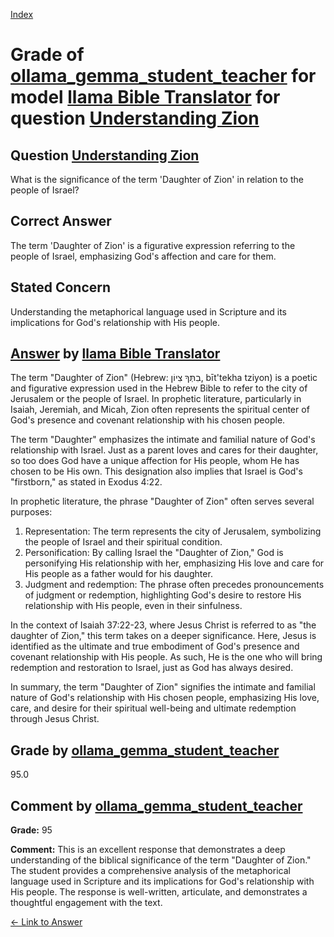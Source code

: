
[Index](../../../../index.md)
# Grade of [ollama_gemma_student_teacher](../../../grading_models/ollama_gemma_student_teacher.md) for model [llama Bible Translator](../../../answering_models/llama_Bible_Translator.md) for question [Understanding Zion](../../../questions/Understanding_Zion.md)

## Question [Understanding Zion](../../../questions/Understanding_Zion.md)
What is the significance of the term 'Daughter of Zion' in relation to the people of Israel?

## Correct Answer
The term 'Daughter of Zion' is a figurative expression referring to the people of Israel, emphasizing God's affection and care for them.

## Stated Concern
Understanding the metaphorical language used in Scripture and its implications for God's relationship with His people.

## [Answer](../Understanding_Zion.md) by [llama Bible Translator](../../../answering_models/llama_Bible_Translator.md)
The term "Daughter of Zion" (Hebrew: בִתְּךָ צִיוֹן, bīt'tekha tziyon) is a poetic and figurative expression used in the Hebrew Bible to refer to the city of Jerusalem or the people of Israel. In prophetic literature, particularly in Isaiah, Jeremiah, and Micah, Zion often represents the spiritual center of God's presence and covenant relationship with his chosen people.

The term "Daughter" emphasizes the intimate and familial nature of God's relationship with Israel. Just as a parent loves and cares for their daughter, so too does God have a unique affection for His people, whom He has chosen to be His own. This designation also implies that Israel is God's "firstborn," as stated in Exodus 4:22.

In prophetic literature, the phrase "Daughter of Zion" often serves several purposes:

1. Representation: The term represents the city of Jerusalem, symbolizing the people of Israel and their spiritual condition.
2. Personification: By calling Israel the "Daughter of Zion," God is personifying His relationship with her, emphasizing His love and care for His people as a father would for his daughter.
3. Judgment and redemption: The phrase often precedes pronouncements of judgment or redemption, highlighting God's desire to restore His relationship with His people, even in their sinfulness.

In the context of Isaiah 37:22-23, where Jesus Christ is referred to as "the daughter of Zion," this term takes on a deeper significance. Here, Jesus is identified as the ultimate and true embodiment of God's presence and covenant relationship with His people. As such, He is the one who will bring redemption and restoration to Israel, just as God has always desired.

In summary, the term "Daughter of Zion" signifies the intimate and familial nature of God's relationship with His chosen people, emphasizing His love, care, and desire for their spiritual well-being and ultimate redemption through Jesus Christ.

## Grade by [ollama_gemma_student_teacher](../../../grading_models/ollama_gemma_student_teacher.md)
95.0

## Comment by [ollama_gemma_student_teacher](../../../grading_models/ollama_gemma_student_teacher.md)
**Grade:** 95

**Comment:** This is an excellent response that demonstrates a deep understanding of the biblical significance of the term "Daughter of Zion." The student provides a comprehensive analysis of the metaphorical language used in Scripture and its implications for God's relationship with His people. The response is well-written, articulate, and demonstrates a thoughtful engagement with the text.

[&lt;- Link to Answer](../Understanding_Zion.md)
